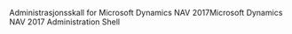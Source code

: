 <span data-ttu-id="70648-101">Administrasjonsskall for Microsoft Dynamics NAV 2017</span><span class="sxs-lookup"><span data-stu-id="70648-101">Microsoft Dynamics NAV 2017 Administration Shell</span></span>